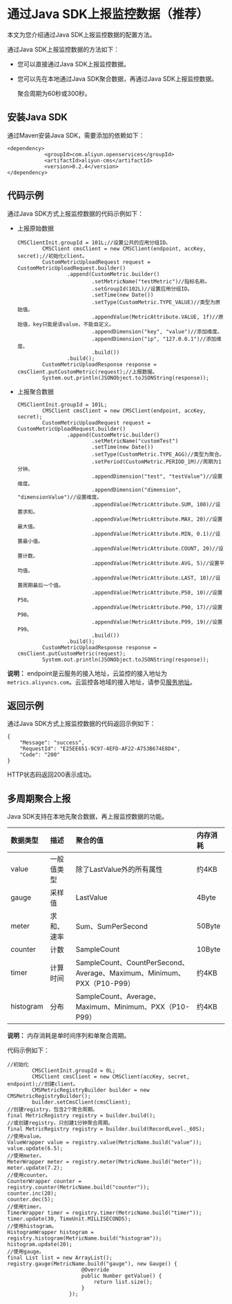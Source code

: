 # 通过Java SDK上报监控数据（推荐）

本文为您介绍通过Java SDK上报监控数据的配置方法。

通过Java SDK上报监控数据的方法如下：

-   您可以直接通过Java SDK上报监控数据。
-   您可以先在本地通过Java SDK聚合数据，再通过Java SDK上报监控数据。

    聚合周期为60秒或300秒。


## 安装Java SDK

通过Maven安装Java SDK，需要添加的依赖如下：

```
<dependency>
            <groupId>com.aliyun.openservices</groupId>
            <artifactId>aliyun-cms</artifactId>
            <version>0.2.4</version>
</dependency>
```

## 代码示例

通过Java SDK方式上报监控数据的代码示例如下：

-   上报原始数据

    ```
    CMSClientInit.groupId = 101L;//设置公共的应用分组ID。
            CMSClient cmsClient = new CMSClient(endpoint, accKey, secret);//初始化client。
            CustomMetricUploadRequest request = CustomMetricUploadRequest.builder()
                    .append(CustomMetric.builder()
                            .setMetricName("testMetric")//指标名称。
                            .setGroupId(102L)//设置应用分组ID。
                            .setTime(new Date())
                            .setType(CustomMetric.TYPE_VALUE)//类型为原始值。
                            .appendValue(MetricAttribute.VALUE, 1f)//原始值，key只能是该value，不能自定义。
                            .appendDimension("key", "value")//添加维度。
                            .appendDimension("ip", "127.0.0.1")//添加维度。
                            .build())
                    .build();
            CustomMetricUploadResponse response = cmsClient.putCustomMetric(request);//上报数据。
            System.out.println(JSONObject.toJSONString(response));
    ```

-   上报聚合数据

    ```
    CMSClientInit.groupId = 101L;
            CMSClient cmsClient = new CMSClient(endpoint, accKey, secret);
            CustomMetricUploadRequest request = CustomMetricUploadRequest.builder()
                    .append(CustomMetric.builder()
                            .setMetricName("customTest")
                            .setTime(new Date())
                            .setType(CustomMetric.TYPE_AGG)//类型为聚合。
                            .setPeriod(CustomMetric.PERIOD_1M)//周期为1分钟。
                            .appendDimension("test", "testValue")//设置维度。
                            .appendDimension("dimension", "dimensionValue")//设置维度。
                            .appendValue(MetricAttribute.SUM, 100)//设置求和。
                            .appendValue(MetricAttribute.MAX, 20)//设置最大值。
                            .appendValue(MetricAttribute.MIN, 0.1)//设置最小值。
                            .appendValue(MetricAttribute.COUNT, 20)//设置计数。
                            .appendValue(MetricAttribute.AVG, 5)//设置平均值。
                            .appendValue(MetricAttribute.LAST, 10)//设置周期最后一个值。
                            .appendValue(MetricAttribute.P50, 10)//设置P50。
                            .appendValue(MetricAttribute.P90, 17)//设置P90。
                            .appendValue(MetricAttribute.P99, 19)//设置P99。
                            .build())
                    .build();
            CustomMetricUploadResponse response = cmsClient.putCustomMetric(request);
            System.out.println(JSONObject.toJSONString(response));
    ```


**说明：** endpoint是云服务的接入地址，云监控的接入地址为`metrics.aliyuncs.com`。云监控各地域的接入地址，请参见[服务地址](/intl.zh-CN/自定义监控/上报监控数据/通过HTTP上报监控数据.md)。

## 返回示例

通过Java SDK方式上报监控数据的代码返回示例如下：

```
{
    "Message": "success",
    "RequestId": "E25EE651-9C97-4EFD-AF22-A753B674E8D4",
    "Code": "200"
}
```

HTTP状态码返回200表示成功。

## 多周期聚合上报

Java SDK支持在本地先聚合数据，再上报监控数据的功能。

|数据类型|描述|聚合的值|内存消耗|
|:---|:-|:---|:---|
|value|一般值类型|除了LastValue外的所有属性|约4KB|
|gauge|采样值|LastValue|4Byte|
|meter|求和、速率|Sum、SumPerSecond|50Byte|
|counter|计数|SampleCount|10Byte|
|timer|计算时间|SampleCount、CountPerSecond、Average、Maximum、Minimum、PXX（P10-P99）|约4KB|
|histogram|分布|SampleCount、Average、Maximum、Minimum、PXX（P10-P99）|约4KB|

**说明：** 内存消耗是单时间序列和单聚合周期。

代码示例如下：

```
//初始化
        CMSClientInit.groupId = 0L;
        CMSClient cmsClient = new CMSClient(accKey, secret, endpoint);//创建client。
        CMSMetricRegistryBuilder builder = new CMSMetricRegistryBuilder();
        builder.setCmsClient(cmsClient);
//创建registry，包含2个聚合周期。
final MetricRegistry registry = builder.build();
//或创建registry，只创建1分钟聚合周期。
final MetricRegistry registry = builder.build(RecordLevel._60S);
//使用value。
ValueWrapper value = registry.value(MetricName.build("value"));
value.update(6.5);
//使用meter。
MeterWrapper meter = registry.meter(MetricName.build("meter"));
meter.update(7.2);
//使用counter。
CounterWrapper counter = registry.counter(MetricName.build("counter"));
counter.inc(20);
counter.dec(5);
//使用timer。
TimerWrapper timer = registry.timer(MetricName.build("timer"));
timer.update(30, TimeUnit.MILLISECONDS);
//使用histogram。
HistogramWrapper histogram = registry.histogram(MetricName.build("histogram"));
histogram.update(20);
//使用gauge。
final List list = new ArrayList();
registry.gauge(MetricName.build("gauge"), new Gauge() {
                        @Override
                        public Number getValue() {
                            return list.size();
                        }
                    });
```

